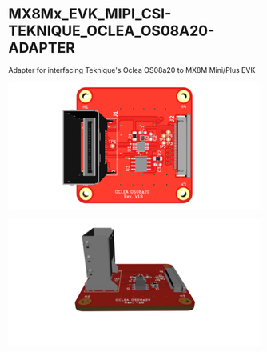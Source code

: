 # MX8Mx_EVK_MIPI_CSI-TEKNIQUE_OCLEA_OS08A20-ADAPTER
Adapter for interfacing Teknique's Oclea OS08a20 to MX8M Mini/Plus EVK

![alt text](https://github.com/l4es/MX8Mx_EVK_MIPI_CSI-TEKNIQUE_OCLEA_OS08A20-ADAPTER/blob/FPC/doc/MX8Mx_EVK_MIPI_CSI-TEKNIQUE_OCLEA_OS08A20-ADAPTER_TOP.png)

![alt text](https://github.com/l4es/MX8Mx_EVK_MIPI_CSI-TEKNIQUE_OCLEA_OS08A20-ADAPTER/blob/FPC/doc/MX8Mx_EVK_MIPI_CSI-TEKNIQUE_OCLEA_OS08A20-ADAPTER_SIDE.png)
